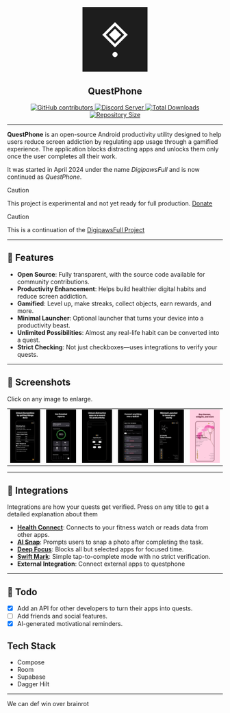 <div align="center">
  <img src="fastlane/metadata/android/en-US/images/icon.png" style="width: 30%;" />
  <h2>QuestPhone</h2>

  <a href="https://github.com/questphone/questphone/graphs/contributors">
    <img src="https://img.shields.io/github/contributors/questphone/questphone" alt="GitHub contributors" />
  </a>
  <a href="https://discord.gg/RGuqaMHxAw">
    <img src="https://img.shields.io/badge/Discord%20Server-white?style=flat&logo=discord" alt="Discord Server" />
  </a>
  <a href="https://github.com/questphone/questphone/releases">
    <img src="https://img.shields.io/github/downloads/questphone/questphone/total" alt="Total Downloads" />
  </a>
  <a href="https://github.com/questphone/questphone">
    <img src="https://img.shields.io/github/repo-size/questphone/questphone" alt="Repository Size" />
  </a>
</div>

---

**QuestPhone** is an open-source Android productivity utility designed to help users reduce screen addiction by regulating app usage through a gamified experience. The application blocks distracting apps and unlocks them only once the user completes all their work.

It was started in April 2024 under the name *DigipawsFull* and is now continued as *QuestPhone*.

> [!CAUTION]
> This project is experimental and not yet ready for full production. [Donate](https://digipaws.life/donate)


> [!CAUTION]
> This is a continuation of the [DigipawsFull Project](https://www.github.com/nethical6/digipaws)
---

## 🚀 Features

- **Open Source**: Fully transparent, with the source code available for community contributions.
- **Productivity Enhancement**: Helps build healthier digital habits and reduce screen addiction.
- **Gamified**: Level up, make streaks, collect objects, earn rewards, and more.
- **Minimal Launcher**: Optional launcher that turns your device into a productivity beast.
- **Unlimited Possibilities**: Almost any real-life habit can be converted into a quest.
- **Strict Checking**: Not just checkboxes—uses integrations to verify your quests.

---

## 📸 Screenshots

Click on any image to enlarge.

<table>
  <tr>
    <td><img src='fastlane/metadata/android/en-US/images/phoneScreenshots/1.png' width='120'></td>
    <td><img src='fastlane/metadata/android/en-US/images/phoneScreenshots/2.png' width='120'></td>
    <td><img src='fastlane/metadata/android/en-US/images/phoneScreenshots/3.png' width='120'></td>
    <td><img src='fastlane/metadata/android/en-US/images/phoneScreenshots/4.png' width='120'></td>
    <td><img src='fastlane/metadata/android/en-US/images/phoneScreenshots/5.png' width='120'></td>
    <td><img src='fastlane/metadata/android/en-US/images/phoneScreenshots/6.png' width='120'></td>
  </tr>
</table>

---

## 🔌 Integrations

Integrations are how your quests get verified. 
Press on any title to get a detailed explanation about them

- **[Health Connect](https://github.com/QuestPhone/docs/blob/main/integration/HealthConnect.md)**: Connects to your fitness watch or reads data from other apps.
- **[AI Snap](https://github.com/QuestPhone/docs/blob/main/integration/AiSnap.md)**: Prompts users to snap a photo after completing the task.
- **[Deep Focus](https://github.com/QuestPhone/docs/blob/main/integration/DeepFocus.md)**: Blocks all but selected apps for focused time.
- **[Swift Mark](https://github.com/QuestPhone/docs/blob/main/integration/HealthConnect.md)**: Simple tap-to-complete mode with no strict verification.
- **External Integration**: Connect external apps to questphone

---

## 📝 Todo

- [x] Add an API for other developers to turn their apps into quests.
- [ ] Add friends and social features.
- [x] AI-generated motivational reminders.

## Tech Stack
- Compose
- Room 
- Supabase
- Dagger Hilt
---

We can def win over brainrot
